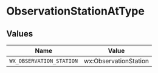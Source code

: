# ObservationStationAtType


## Values

| Name                     | Value                    |
| ------------------------ | ------------------------ |
| `WX_OBSERVATION_STATION` | wx:ObservationStation    |